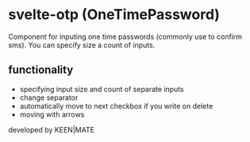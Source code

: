 # svelte-otp (OneTimePassword)

Component for inputing one time passwords (commonly use to confirm sms). You can specify size a count of inputs.

## functionality
  - specifying input size and count of separate inputs
  - change separator
  - automatically move to next checkbox if you write on delete
  - moving with arrows

developed by KEEN|MATE